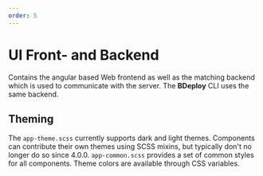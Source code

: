```yaml
---
order: 5
---
```

# UI Front- and Backend

Contains the angular based Web frontend as well as the matching backend which is used to communicate with the server. The **BDeploy** CLI uses the same backend.

## Theming

The `app-theme.scss` currently supports dark and light themes. Components can contribute their own themes using SCSS mixins, but typically don't no longer do so since 4.0.0. `app-common.scss` provides a set of common styles for all components. Theme colors are available through CSS variables.
